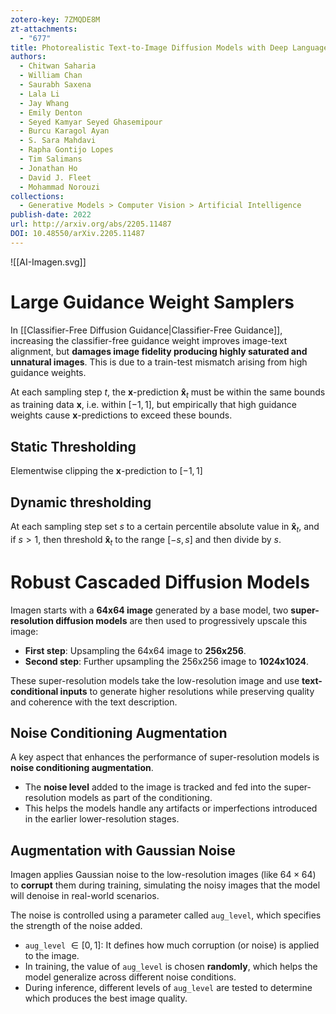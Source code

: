 ```yaml
---
zotero-key: 7ZMQDE8M
zt-attachments:
  - "677"
title: Photorealistic Text-to-Image Diffusion Models with Deep Language Understanding
authors:
  - Chitwan Saharia
  - William Chan
  - Saurabh Saxena
  - Lala Li
  - Jay Whang
  - Emily Denton
  - Seyed Kamyar Seyed Ghasemipour
  - Burcu Karagol Ayan
  - S. Sara Mahdavi
  - Rapha Gontijo Lopes
  - Tim Salimans
  - Jonathan Ho
  - David J. Fleet
  - Mohammad Norouzi
collections:
  - Generative Models > Computer Vision > Artificial Intelligence
publish-date: 2022
url: http://arxiv.org/abs/2205.11487
DOI: 10.48550/arXiv.2205.11487
---
```

![[AI-Imagen.svg]]
# Large Guidance Weight Samplers
In [[Classifier-Free Diffusion Guidance|Classifier-Free Guidance]], increasing the classifier-free guidance weight improves image-text alignment, but **damages image fidelity producing highly saturated and unnatural images**. This is due to a train-test mismatch arising from high guidance weights. 

At each sampling step $t$, the $\boldsymbol x$-prediction $\boldsymbol{\hat{x}}_t$ must be within the same bounds as training data $\boldsymbol x$, i.e. within $[-1,1]$, but empirically that high guidance weights cause $\boldsymbol x$-predictions to exceed these bounds.
## Static Thresholding
Elementwise clipping the $\boldsymbol x$-prediction to $[-1,1]$
## Dynamic thresholding
At each sampling step set $s$ to a certain percentile absolute value in $\boldsymbol {\hat{x}}_t$, and if $s > 1$, then threshold $\boldsymbol{\hat{x}}_t$ to the range $[-s,s]$ and then divide by $s$.

# Robust Cascaded Diffusion Models
Imagen starts with a **64x64 image** generated by a base model, two **super-resolution diffusion models** are then used to progressively upscale this image:
- **First step**: Upsampling the 64x64 image to **256x256**.
- **Second step**: Further upsampling the 256x256 image to **1024x1024**.

These super-resolution models take the low-resolution image and use **text-conditional inputs** to generate higher resolutions while preserving quality and coherence with the text description.
## Noise Conditioning Augmentation
A key aspect that enhances the performance of super-resolution models is **noise conditioning augmentation**.
- The **noise level** added to the image is tracked and fed into the super-resolution models as part of the conditioning.
- This helps the models handle any artifacts or imperfections introduced in the earlier lower-resolution stages.
## Augmentation with Gaussian Noise
Imagen applies Gaussian noise to the low-resolution images (like $64\times64$) to **corrupt** them during training, simulating the noisy images that the model will denoise in real-world scenarios.

The noise is controlled using a parameter called `aug_level`, which specifies the strength of the noise added.
- `aug_level` $∈ [0, 1]$: It defines how much corruption (or noise) is applied to the image.
- In training, the value of `aug_level` is chosen **randomly**, which helps the model generalize across different noise conditions.
- During inference, different levels of `aug_level` are tested to determine which produces the best image quality.